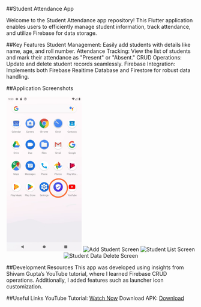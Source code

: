 ##Student Attendance App

Welcome to the Student Attendance app repository! This Flutter application enables users to efficiently manage student information, track attendance, and utilize Firebase for data storage.

##Key Features
Student Management: Easily add students with details like name, age, and roll number.
Attendance Tracking: View the list of students and mark their attendance as "Present" or "Absent."
CRUD Operations: Update and delete student records seamlessly.
Firebase Integration: Implements both Firebase Realtime Database and Firestore for robust data handling.

##Application Screenshots
<p align="center"> 
<img src="https://github.com/official-shashi/Student-Attendance/blob/main/assets/screenshot/SS1.jpg" alt="Show App Icon Android & Ios" width="200"/> 
<img src="https://github.com/official-shashi/Student-Attendance/blob/main/assets/screenshot/SS2.jpg1" alt="Add Student Screen" width="200"/> 
<img src="https://github.com/official-shashi/Student-Attendance/blob/main/assets/screenshot/SS3.jpg" alt="Student List Screen" width="200"/> 
<img src="https://github.com/official-shashi/Student-Attendance/blob/main/assets/screenshot/SS4.jpg" alt="Student Data Delete Screen" width="200"/> 
</p>

##Development Resources
This app was developed using insights from Shivam Gupta’s YouTube tutorial, where I learned Firebase CRUD operations. Additionally, I added features such as launcher icon customization.

##Useful Links
YouTube Tutorial: [Watch Now](https://youtu.be/54kzWxQzFAc?si=cbUeDLIsHM7XpLpx)
Download APK: [Download]([https://youtu.be/54kzWxQzFAc?si=cbUeDLIsHM7XpLpx](https://github.com/official-shashi/Student-Attendance/blob/main/assets/apk/app-release.apk))


